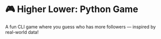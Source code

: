 # 🎮 Higher Lower: Python Game

A fun CLI game where you guess who has more followers — inspired by real-world data!
